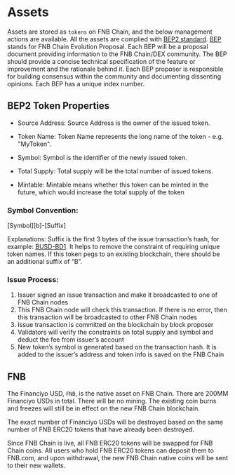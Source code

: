 # Assets

Assets are stored as `tokens` on FNB Chain, and the below management actions are available. All the assets are complied with [BEP2 standard](https://github.com/githubusername/githubrepo/BEPs/blob/master/BEP2.md). [BEP](https://github.com/githubusername/githubrepo/BEPs/blob/master/BEP1.md) stands for FNB Chain Evolution Proposal. Each BEP will be a proposal document providing information to the FNB Chain/DEX community. The BEP should provide a concise technical specification of the feature or improvement and the rationale behind it. Each BEP proposer is responsible for building consensus within the community and documenting dissenting opinions. Each BEP has a unique index number.

## BEP2 Token Properties

- Source Address: Source Address is the owner of the issued token.

- Token Name: Token Name represents the long name of the token - e.g. "MyToken".

- Symbol: Symbol is the identifier of the newly issued token.

- Total Supply: Total supply will be the total number of issued tokens.

- Mintable: Mintable means whether this token can be minted in the future, which would increase the total supply of the token

### Symbol Convention:

[Symbol][b]-[Suffix]

Explanations: Suffix is the first 3 bytes of the issue transaction’s hash, for example: [BUSD-BD1](https://explorer.finanscan.io/asset/BUSD-BD1). It helps to remove the constraint of requiring unique token names. If this token pegs to an existing blockchain, there should be an additional suffix of “B”.

### Issue Process:

1. Issuer signed an issue transaction and make it broadcasted to one of FNB Chain nodes
2. This FNB Chain node will check this transaction. If there is no error, then this transaction will be broadcasted to other FNB Chain nodes
3. Issue transaction is committed on the blockchain by block proposer
4. Validators will verify the constraints on total supply and symbol and deduct the fee from issuer’s account
5. New token’s symbol is generated based on the transaction hash. It is added to the issuer’s address and token info is saved on the FNB Chain

## FNB

The Financiyo USD, `FNB`, is the native asset on FNB Chain. There are 200MM Financiyo USDs in total. There will be no mining. The existing coin burns and freezes will still be in effect on the new FNB Chain blockchain.

The exact number of Financiyo USDs will be destroyed based on the same number of FNB ERC20 tokens that have already been destroyed.

Since FNB Chain is live, all FNB ERC20 tokens will be swapped for FNB Chain coins. All users who hold FNB ERC20 tokens can deposit them to FNB.com, and upon withdrawal, the new FNB Chain native coins will be sent to their new wallets.
